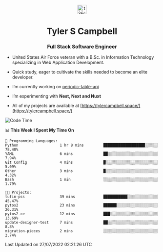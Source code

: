 <p align="center">
<a href="https://www.linkedin.com/in/t36campbell" target="blank"><img align="center" src="https://ik.imagekit.io/t36campbell/Portfolio/linkedin.png.original_m8bbGgPh6.png" alt="t36campbell" height="30" width="30" /></a>
</p>
<h1 align="center">Tyler S Campbell</h1>
<h3 align="center">Full Stack Software Engineer</h3>

* United States Air Force veteran with a B.Sc. in Information Technology specializing in Web Application Development. 

* Quick study, eager to cultivate the skills needed to become an elite developer.

* I’m currently working on [periodic-table-api](https://github.com/t36campbell/periodic-table-api)

* I’m experimenting with **Nest, Next and Nuxt**

* All of my projects are available at [https://tylercampbell.space/](https://tylercampbell.space/)

<!--START_SECTION:waka-->
![Code Time](http://img.shields.io/badge/Code%20Time-1%2C710%20hrs%2057%20mins-blue)

📊 **This Week I Spent My Time On** 

```text
💬 Programming Languages: 
Python                   1 hr 8 mins         ███████████████████░░░░░░   78.48% 
YAML                     6 mins              ██░░░░░░░░░░░░░░░░░░░░░░░   7.94% 
Git Config               4 mins              █░░░░░░░░░░░░░░░░░░░░░░░░   5.09% 
Other                    3 mins              █░░░░░░░░░░░░░░░░░░░░░░░░   4.32% 
Bash                     1 min               ░░░░░░░░░░░░░░░░░░░░░░░░░   1.79%

🐱‍💻 Projects: 
tufin-pss                39 mins             ███████████░░░░░░░░░░░░░░   45.47% 
pytos2                   23 mins             ██████░░░░░░░░░░░░░░░░░░░   26.31% 
pytos2-ce                12 mins             ███░░░░░░░░░░░░░░░░░░░░░░   13.69% 
update-designer-test     7 mins              ██░░░░░░░░░░░░░░░░░░░░░░░   8.8% 
migration-pieces         2 mins              ░░░░░░░░░░░░░░░░░░░░░░░░░   2.74%

```


 Last Updated on 27/07/2022 02:21:26 UTC
<!--END_SECTION:waka-->
